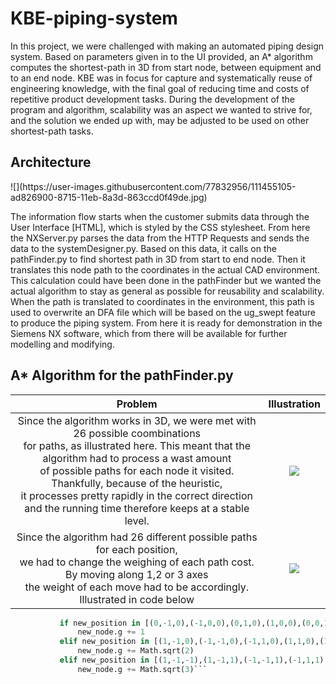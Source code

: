 # KBE-piping-system

In this project, we were challenged with making an automated piping design system. Based on parameters given in to the UI provided, an A* algorithm computes the shortest-path in 3D from start node, between equipment and to an end node. KBE was in focus for capture and systematically reuse of engineering knowledge, with the final goal of reducing time and costs of repetitive product development tasks. During the development of the program and algorithm, scalability was an aspect we wanted to strive for, and the solution we ended up with, may be adjusted to be used on other shortest-path tasks.

<h2>Architecture</h2>
![](https://user-images.githubusercontent.com/77832956/111455105-ad826900-8715-11eb-8a3d-863ccd0f49de.jpg)

The information flow starts when the customer submits data through the User Interface [HTML], which is styled by the CSS stylesheet. From here the NXServer.py parses the data from the HTTP Requests and sends the data to the systemDesigner.py. Based on this data, it calls on the pathFinder.py to find shortest path in 3D from start to end node. Then it translates this node path to the coordinates in the actual CAD environment. This calculation could have been done in the pathFinder but we wanted the actual algorithm to stay as general as possible for reusability and scalability. When the path is translated to coordinates in the environment, this path is used to overwrite an DFA file which will be based on the ug_swept feature to produce the piping system. From here it is ready for demonstration in the Siemens NX software, which from there will be available for further modelling and modifying.


<h2>A* Algorithm for the pathFinder.py</h2>

   Problem  |  Illustration   |
:----------------------------:|:----------------------------:
Since the algorithm works in 3D, we were met with 26 possible coombinations<br /> for paths, as illustrated here. This meant that the algorithm had to process a wast amount<br /> of possible paths for each node it visited. Thankfully, because of the heuristic, <br /> it processes pretty rapidly in the correct direction and the running time therefore keeps at a stable level. |  ![](https://user-images.githubusercontent.com/77832956/111148182-9dd71900-858b-11eb-8d45-45eeb49e906a.png)
Since the algorithm had 26 different possible paths for each position, <br />we had to change the weighing of each path cost. By moving along 1,2 or 3 axes <br /> the weight of each move had to be accordingly. Illustrated in code below |  ![](https://user-images.githubusercontent.com/77832956/111148221-aa5b7180-858b-11eb-9230-e338ec759257.png)
 ```python
            if new_position in [(0,-1,0),(-1,0,0),(0,1,0),(1,0,0),(0,0,1),(0,0,-1)]:
                new_node.g += 1
            elif new_position in [(1,-1,0),(-1,-1,0),(-1,1,0),(1,1,0),(1,0,1),(0,-1,1),(-1,0,1),(0,1,1),(0,1,-1),(1,0,-1),(0,-1,-1),(-1,0,-1)]:
                new_node.g += Math.sqrt(2)
            elif new_position in [(1,-1,-1),(1,-1,1),(-1,-1,1),(-1,1,1),(-1,-1,-1),(-1,1,-1),(1,1,-1),(1,1,1)]:
                new_node.g += Math.sqrt(3)```


